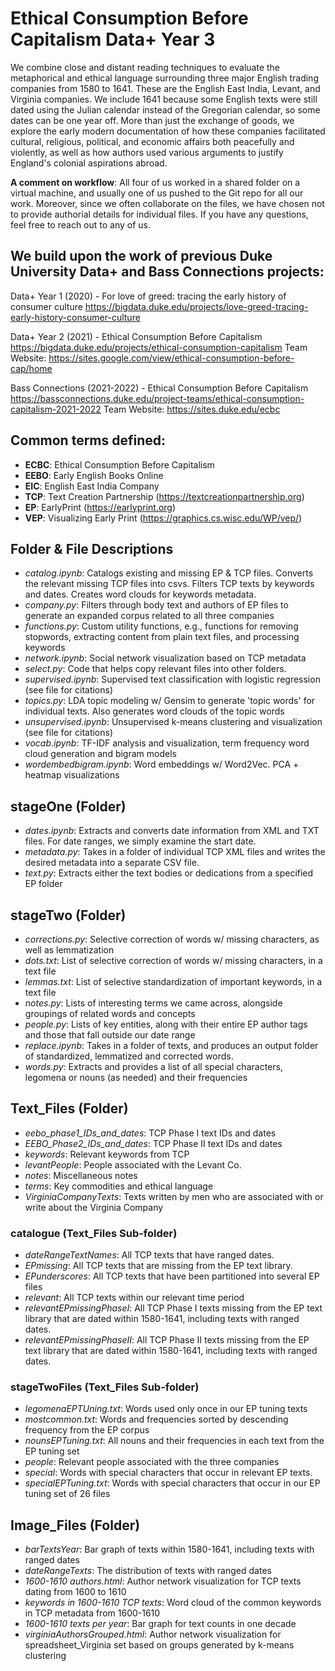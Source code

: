 # Ethical Consumption Before Capitalism Data+ Year 3

We combine close and distant reading techniques to evaluate the metaphorical and ethical language surrounding three major English trading companies from 1580 to 1641. These are the English East India, Levant, and Virginia companies. We include 1641 because some English texts were still dated using the Julian calendar instead of the Gregorian calendar, so some dates can be one year off. More than just the exchange of goods, we explore the early modern documentation of how these companies facilitated cultural, religious, political, and economic affairs both peacefully and violently, as well as how authors used various arguments to justify England's colonial aspirations abroad. 

**A comment on workflow**: All four of us worked in a shared folder on a virtual machine, and usually one of us pushed to the Git repo for all our work. Moreover, since we often collaborate on the files, we have chosen not to provide authorial details for individual files. If you have any questions, feel free to reach out to any of us. 

## We build upon the work of previous Duke University Data+ and Bass Connections projects:   

Data+ Year 1 (2020) - For love of greed: tracing the early history of consumer culture 
https://bigdata.duke.edu/projects/love-greed-tracing-early-history-consumer-culture 

Data+ Year 2 (2021) - Ethical Consumption Before Capitalism 
https://bigdata.duke.edu/projects/ethical-consumption-capitalism
    Team Website: https://sites.google.com/view/ethical-consumption-before-cap/home 

Bass Connections (2021-2022) - Ethical Consumption Before Capitalism
https://bassconnections.duke.edu/project-teams/ethical-consumption-capitalism-2021-2022
    Team Website: https://sites.duke.edu/ecbc

## Common terms defined:
- **ECBC**: Ethical Consumption Before Capitalism
- **EEBO**: Early English Books Online
- **EIC**: English East India Company
- **TCP**: Text Creation Partnership (https://textcreationpartnership.org)
- **EP**: EarlyPrint (https://earlyprint.org)  
- **VEP**: Visualizing Early Print (https://graphics.cs.wisc.edu/WP/vep/)

## Folder & File Descriptions 
- *catalog.ipynb*: Catalogs existing and missing EP & TCP files. Converts the relevant missing TCP files into csvs. Filters TCP texts by keywords and dates. Creates word clouds for keywords metadata.
- *company.py*: Filters through body text and authors of EP files to generate an expanded corpus related to all three companies
- *functions.py*: Custom utility functions, e.g., functions for removing stopwords, extracting content from plain text files, and processing keywords
- *network.ipynb*: Social network visualization based on TCP metadata
- *select.py*: Code that helps copy relevant files into other folders. 
- *supervised.ipynb*: Supervised text classification with logistic regression (see file for citations)
- *topics.py*: LDA topic modeling w/ Gensim to generate 'topic words' for individual texts. Also generates word clouds of the topic words 
- *unsupervised.ipynb*: Unsupervised k-means clustering and visualization (see file for citations)
- *vocab.ipynb*: TF-IDF analysis and visualization, term frequency word cloud generation and bigram models
- *wordembedbigram.ipynb*: Word embeddings w/ Word2Vec. PCA + heatmap visualizations  

## stageOne (Folder)
- *dates.ipynb*: Extracts and converts date information from XML and TXT files. For date ranges, we simply examine the start date.  
- *metadata.py*: Takes in a folder of individual TCP XML files and writes the desired metadata into a separate CSV file. 
- *text.py*: Extracts either the text bodies or dedications from a specified EP folder

## stageTwo (Folder)
- *corrections.py*: Selective correction of words w/ missing characters, as well as lemmatization 
- *dots.txt*: List of selective correction of words w/ missing characters, in a text file
- *lemmas.txt*: List of selective standardization of important keywords, in a text file
- *notes.py*: Lists of interesting terms we came across, alongside groupings of related words and concepts
- *people.py*: Lists of key entities, along with their entire EP author tags and those that fall outside our date range
- *replace.ipynb*: Takes in a folder of texts, and produces an output folder of standardized, lemmatized and corrected words.
- *words.py*: Extracts and provides a list of all special characters, legomena or nouns (as needed) and their frequencies

## Text_Files (Folder)
- *eebo_phase1_IDs_and_dates*: TCP Phase I text IDs and dates 
- *EEBO_Phase2_IDs_and_dates*: TCP Phase II text IDs and dates 
- *keywords*: Relevant keywords from TCP 
- *levantPeople*: People associated with the Levant Co. 
- *notes*: Miscellaneous notes 
- *terms*: Key commodities and ethical language
- *VirginiaCompanyTexts*: Texts written by men who are associated with or write about the Virginia Company 

### catalogue (Text_Files Sub-folder)
- *dateRangeTextNames*: All TCP texts that have ranged dates. 
- *EPmissing*: All TCP texts that are missing from the EP text library. 
- *EPunderscores*: All TCP texts that have been partitioned into several EP files 
- *relevant*: All TCP texts within our relevant time period 
- *relevantEPmissingPhaseI*: All TCP Phase I texts missing from the EP text library that are dated within 1580-1641, including texts with ranged dates. 
- *relevantEPmissingPhaseII*: All TCP Phase II texts missing from the EP text library that are dated within 1580-1641, including texts with ranged dates. 

### stageTwoFiles (Text_Files Sub-folder)
- *legomenaEPTUning.txt*: Words used only once in our EP tuning texts
- *mostcommon.txt*: Words and frequencies sorted by descending frequency from the EP corpus
- *nounsEPTuning.txt*: All nouns and their frequencies in each text from the EP tuning set
- *people*: Relevant people associated with the three companies 
- *special*: Words with special characters that occur in relevant EP texts.
- *specialEPTuning.txt*: Words with special characters that occur in our EP tuning set of 26 files

## Image_Files (Folder)
- *barTextsYear*: Bar graph of texts within 1580-1641, including texts with ranged dates 
- *dateRangeTexts*: The distribution of texts with ranged dates 
- *1600-1610 authors.html*: Author network visualization for TCP texts dating from 1600 to 1610 
- *keywords in 1600-1610 TCP texts*: Word cloud of the common keywords in TCP metadata from 1600-1610 
- *1600-1610 texts per year*: Bar graph for text counts in one decade 
- *virginiaAuthorsGrouped.html*: Author network visualization for spreadsheet_Virginia set based on groups generated by k-means clustering 

